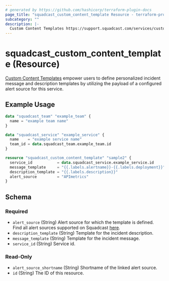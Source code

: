 ```yaml
---
# generated by https://github.com/hashicorp/terraform-plugin-docs
page_title: "squadcast_custom_content_template Resource - terraform-provider-squadcast"
subcategory: ""
description: |-
  Custom Content Templates https://support.squadcast.com/services/custom-content-templates empower users to define personalized incident message and description templates by utilizing the payload of a configured alert source for this service.
---
```


# squadcast_custom_content_template (Resource)

[Custom Content Templates](https://support.squadcast.com/services/custom-content-templates) empower users to define personalized incident message and description templates by utilizing the payload of a configured alert source for this service.

## Example Usage

```terraform
data "squadcast_team" "example_team" {
  name = "example team name"
}

data "squadcast_service" "example_service" {
  name    = "example service name"
  team_id = data.squadcast_team.example_team.id
}

resource "squadcast_custom_content_template" "sample2" {
  service_id           = data.squadcast_service.example_service.id
  message_template     = "{{.labels.alertname}}-{{.labels.deployment}}"
  description_template = "{{.labels.description}}"
  alert_source         = "APImetrics"
}
```

<!-- schema generated by tfplugindocs -->
## Schema

### Required

- `alert_source` (String) Alert source for which the template is defined. Find all alert sources supported on Squadcast [here](https://www.squadcast.com/integrations).
- `description_template` (String) Template for the incident description.
- `message_template` (String) Template for the incident message.
- `service_id` (String) Service id.

### Read-Only

- `alert_source_shortname` (String) Shortname of the linked alert source.
- `id` (String) The ID of this resource.
